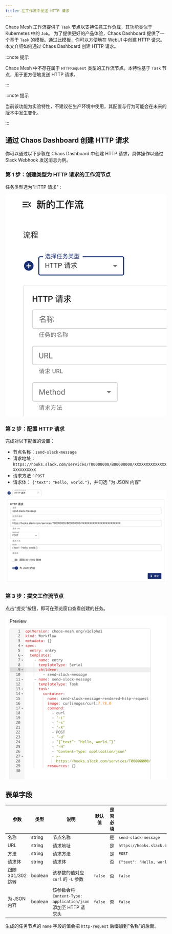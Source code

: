 ```yaml
---
title: 在工作流中发送 HTTP 请求
---
```


Chaos Mesh 工作流提供了 `Task` 节点以支持任意工作负载，其功能类似于 Kubernetes 中的 `Job`。 为了提供更好的产品体验，Chaos Dashboard 提供了一个基于 `Task` 的模板。通过此模板，你可以方便地在 WebUI 中创建 HTTP 请求。本文介绍如何通过 Chaos Dashboard 创建 HTTP 请求。

:::note 提示

Chaos Mesh 中不存在属于 `HTTPRequest` 类型的工作流节点。本特性基于 `Task` 节点，用于更方便地发送 HTTP 请求。

:::

:::note 提示

当前该功能为实验特性，不建议在生产环境中使用，其配置与行为可能会在未来的版本中发生变化。

:::

## 通过 Chaos Dashboard 创建 HTTP 请求

你可以通过以下步骤在 Chaos Dashboard 中创建 HTTP 请求，具体操作以通过 Slack Webhook 发送消息为例。

### 第 1 步：创建类型为 HTTP 请求的工作流节点

任务类型选为"HTTP 请求" :

![create-http-request-workflow-node](img/create-http-request-workflow-node_zh.png)

### 第 2 步：配置 HTTP 请求

完成对以下配置的设置：

- 节点名称：`send-slack-message`
- 请求地址：`https://hooks.slack.com/services/T00000000/B00000000/XXXXXXXXXXXXXXXXXXXXXXXX`
- 请求方法：`POST`
- 请求体： `{"text": "Hello, world."}`，并勾选 "为 JSON 内容"

![configure-http-request-workflow-node](img/configure-http-request-workflow-node_zh.png)

### 第 3 步：提交工作流节点

点击“提交”按钮，即可在预览窗口查看创建的任务。

![http-request-task-node-preview](img/http-request-task-node-preview.png)

## 表单字段

| 参数 | 类型 | 说明 | 默认值 | 是否必填 | 示例 |
| --- | --- | --- | --- | --- | --- |
| 名称 | string | 节点名称 |  | 是 | `send-slack-message` |
| URL | string | 请求地址 |  | 是 | `https://hooks.slack.com/services/T00000000/B00000000/XXXXXXXXXXXXXXXXXXXXXXXX` |
| 方法 | string | 请求方法 |  | 是 | `POST` |
| 请求体 | string | 请求体 |  | 否 | `{"text": "Hello, world."}` |
| 跟随 301/302 跳转 | boolean | 该参数的值对应 `curl` 的 `-L` 参数 | `false` | 否 | `false` |
| 为 JSON 内容 | boolean | 该参数会将`Content-Type: application/json` 添加至 HTTP 请求头 | `false` | 否 | `false` |

生成的任务节点的 `name` 字段的值会把 `http-request` 后缀加到"名称"的后面。
